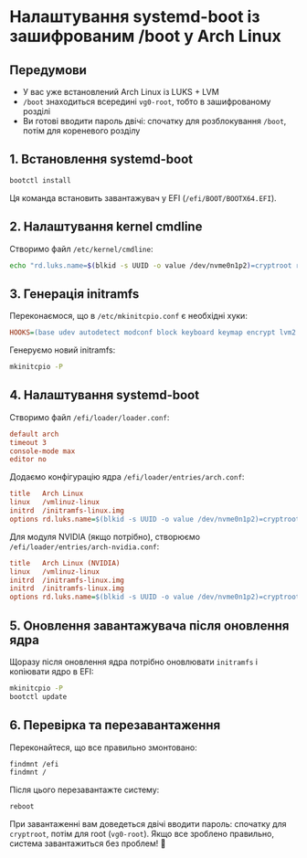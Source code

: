 # Налаштування systemd-boot із зашифрованим /boot у Arch Linux

## Передумови
- У вас уже встановлений Arch Linux із LUKS + LVM
- `/boot` знаходиться всередині `vg0-root`, тобто в зашифрованому розділі
- Ви готові вводити пароль двічі: спочатку для розблокування `/boot`, потім для кореневого розділу

## 1. Встановлення systemd-boot
```bash
bootctl install
```

Ця команда встановить завантажувач у EFI (`/efi/BOOT/BOOTX64.EFI`).

## 2. Налаштування kernel cmdline
Створимо файл `/etc/kernel/cmdline`:
```bash
echo "rd.luks.name=$(blkid -s UUID -o value /dev/nvme0n1p2)=cryptroot root=/dev/vg0/root rw" > /etc/kernel/cmdline
```

## 3. Генерація initramfs
Переконаємося, що в `/etc/mkinitcpio.conf` є необхідні хуки:
```ini
HOOKS=(base udev autodetect modconf block keyboard keymap encrypt lvm2 filesystems fsck)
```
Генеруємо новий initramfs:
```bash
mkinitcpio -P
```

## 4. Налаштування systemd-boot
Створимо файл `/efi/loader/loader.conf`:
```ini
default arch
timeout 3
console-mode max
editor no
```

Додаємо конфігурацію ядра `/efi/loader/entries/arch.conf`:
```ini
title   Arch Linux
linux   /vmlinuz-linux
initrd  /initramfs-linux.img
options rd.luks.name=$(blkid -s UUID -o value /dev/nvme0n1p2)=cryptroot root=/dev/vg0/root rw
```

Для модуля NVIDIA (якщо потрібно), створюємо `/efi/loader/entries/arch-nvidia.conf`:
```ini
title   Arch Linux (NVIDIA)
linux   /vmlinuz-linux
initrd  /initramfs-linux.img
initrd  /initramfs-linux.img
options rd.luks.name=$(blkid -s UUID -o value /dev/nvme0n1p2)=cryptroot root=/dev/vg0/root rw nvidia-drm.modeset=1
```

## 5. Оновлення завантажувача після оновлення ядра
Щоразу після оновлення ядра потрібно оновлювати `initramfs` і копіювати ядро в EFI:
```bash
mkinitcpio -P
bootctl update
```

## 6. Перевірка та перезавантаження
Переконайтеся, що все правильно змонтовано:
```bash
findmnt /efi
findmnt /
```
Після цього перезавантажте систему:
```bash
reboot
```

При завантаженні вам доведеться двічі вводити пароль: спочатку для `cryptroot`, потім для root (`vg0-root`). Якщо все зроблено правильно, система завантажиться без проблем! 🚀
